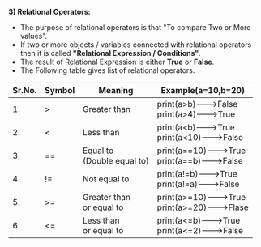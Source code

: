 **3) Relational Operators:**
- The purpose of relational operators is that "To compare Two or More values".
- If two or more objects / variables connected with relational operators then it is called **"Relational Expression / Conditions".**
- The result of Relational Expression is either **True** or **False**.
- The Following table gives list of relational operators.

|Sr.No.|Symbol|Meaning|Example(a=10,b=20)|
|------|------|-------|------------------|
|1.|>|Greater than|print(a>b)--->False<br>print(a>4)--->True|
|2.|<|Less than|print(a<b)--->True<br>print(a<10)--->False|
|3.|==|Equal to<br>(Double equal to)|print(a==10)--->True<br>print(a==b)--->False|
|4.|!=|Not equal to|print(a!=b)--->True<br>print(a!=a)--->False|
|5.|>=|Greater than<br>or equal to|print(a>=10)--->True<br>print(a>=20)--->Flase|
|6.|<=|Less than<br>or equal to|print(a<=b)--->True<br>print(a<=2)--->False|
